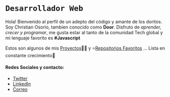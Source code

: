 [Proyectos]: https://app.netlify.com/teams
[Repositorios Favoritos]: https://github.com/christiand0r?tab=stars
[LinkedIn]: https://www.linkedin.com/in/christiandor/
[Twitter]: https://twitter.com/christiand00r

# ``` Desarrollador Web ```
Hola! Bienvenido al perfil de un adepto del código y amante de los doritos. Soy Christian Osorio, tambien conocido como **Door**. Disfruto de *aprender, crecer y programar*, me gusta estar al tanto de la comunidad Tech global y mi lenguaje favorito es **#Javascript** 

Estos son algunos de mis [Proyectos]👨‍💻 y ⭐[Repositorios Favoritos] ... Lista en constante crecimiento👀

#### Redes Sociales y contacto:
- [Twitter]
- [LinkedIn]
- [Correo](mailto:christiandoor.2001@gmail.com)
